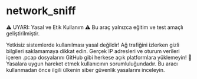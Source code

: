 # network_sniff
⚠️ UYARI: Yasal ve Etik Kullanım ⚠️
Bu araç yalnızca eğitim ve test amaçlı geliştirilmiştir.

Yetkisiz sistemlerde kullanılması yasal değildir!
Ağ trafiğini izlerken gizli bilgileri saklamamaya dikkat edin.
Gerçek IP adresleri ve oturum verileri içeren .pcap dosyalarını GitHub gibi herkese açık platformlara yüklemeyin!
📌 Yasalara uygun hareket etmek kullanıcının sorumluluğundadır.
Bu aracı kullanmadan önce ilgili ülkenin siber güvenlik yasalarını inceleyin.
